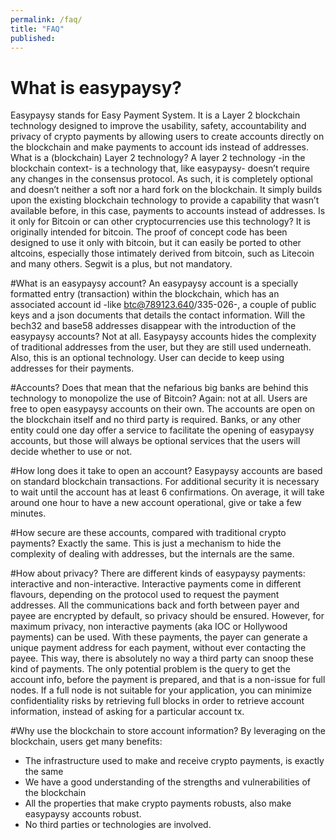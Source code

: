 ```yaml
---
permalink: /faq/
title: "FAQ"
published: 
---
```


# What is easypaysy?
Easypaysy stands for Easy Payment System. It is a Layer 2 blockchain technology designed to improve the usability, safety, accountability and privacy of crypto payments by allowing users to create accounts directly on the blockchain and make payments to account ids instead of addresses.
What is a (blockchain) Layer 2 technology?
A layer 2 technology -in the blockchain context- is a technology that, like easypaysy- doesn’t require any changes in the consensus protocol. As such, it is completely optional and doesn’t neither a soft nor a hard fork on the blockchain. It simply builds upon the existing blockchain technology to provide a capability that wasn’t available before, in this case, payments to accounts instead of addresses.
Is it only for Bitcoin or can other cryptocurrencies use this technology?
It is originally intended for bitcoin. The proof of concept code has been designed to use it only with bitcoin, but it can easily be ported to other altcoins, especially those intimately derived from bitcoin, such as Litecoin and many others.  Segwit is a plus, but not mandatory.

#What is an easypaysy account?
An easypaysy account is a specially formatted entry (transaction) within the blockchain, which has an associated account id -like btc@789123.640/335-026-, a couple of public keys and a json documents that details the contact information. 
Will the bech32 and base58 addresses disappear with the introduction of the easypaysy accounts?
Not at all. Easypaysy accounts hides the complexity of traditional addresses from the user, but they are still used underneath. Also, this is an optional technology. User can decide to keep using addresses for their payments.

#Accounts?  Does that mean that the nefarious big banks are behind this technology to monopolize the use of Bitcoin?
Again: not at all. Users are free to open easypaysy accounts on their own. The accounts are open on the blockchain itself and no third party is required. Banks, or any other entity could one day offer a service to facilitate the opening of easypaysy accounts, but those will always be optional services that the users will decide whether to use or not.

#How long does it take to open an account?
Easypaysy accounts are based on standard blockchain transactions. For additional security it is necessary to wait until the account has at least 6 confirmations. On average, it will take around one hour to have a new account operational, give or take a few minutes.

#How secure are these accounts, compared with traditional crypto payments?
Exactly the same. This is just a mechanism to hide the complexity of dealing with addresses, but the internals are the same.

#How about privacy?
There are different kinds of easypaysy payments: interactive and non-interactive. Interactive payments come in different flavours, depending on the protocol used to request the payment addresses. All the communications back and forth between payer and payee are encrypted by default, so privacy should be ensured.
However, for maximum privacy, non interactive payments (aka IOC or Hollywood payments) can be used. With these payments, the payer can generate a unique payment address for each payment, without ever contacting the payee. This way, there is absolutely no way a third party can snoop these kind of payments. The only potential problem is the query to get the account info, before the payment is prepared, and that is a non-issue for full nodes. If a full node is not suitable for your application, you can minimize confidentiality risks by retrieving full blocks in order to retrieve account information, instead of asking for a particular account tx.

#Why use the blockchain to store account information?
By leveraging on the blockchain, users get many benefits: 
- The infrastructure used to make and receive crypto payments, is exactly the same
- We have a good understanding of the strengths and vulnerabilities of the blockchain
- All the properties that make crypto payments robusts, also make easypaysy accounts robust.
- No third parties or technologies are involved.

